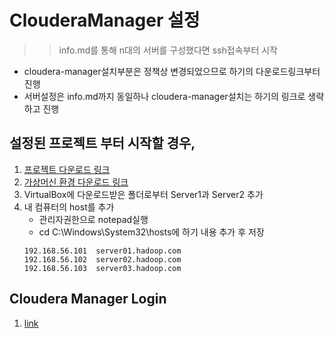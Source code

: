 # ClouderaManager 설정

>> info.md를 통해 n대의 서버를 구성했다면 ssh접속부터 시작

- cloudera-manager설치부분은 정책상 변경되었으므로 하기의 다운로드링크부터 진행
- 서버설정은 info.md까지 동일하나 cloudera-manager설치는 하기의 링크로 생략하고 진행

## 설정된 프로젝트 부터 시작할 경우,
1. [프로젝트 다운로드 링크](https://github.com/wikibook/bigdata2nd/archive/master.zip)
1. [가상머신 환경 다운로드 링크](https://drive.google.com/u/0/uc?id=1oLikMIC6bzt0jNV0n49YNOM0foNPXDZh&export=download)
1. VirtualBox에 다운로드받은 폴더로부터  Server1과 Server2 추가
1.  내 컴퓨터의 host를 추가
    - 관리자권한으로 notepad실행
    - cd C:\Windows\System32\hosts에 하기 내용 추가 후 저장
    ```
    192.168.56.101	server01.hadoop.com
    192.168.56.102	server02.hadoop.com
    192.168.56.103	server03.hadoop.com
    ```

## Cloudera Manager Login
1. [link](http://server01.hadoop.com:7180/)
